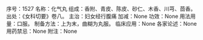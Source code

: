序号：1527
名称：化气丸
组成：香附、青皮、陈皮、砂仁、木香、川芎、茴香。
出处：《女科切要》卷八。
主治：妇女经行腹痛
加减：None
功效：None
用法用量：口服。
制备方法：上为末，曲糊为丸服。
临床应用：None
各家论述：None
用药禁忌：None
附注：None
